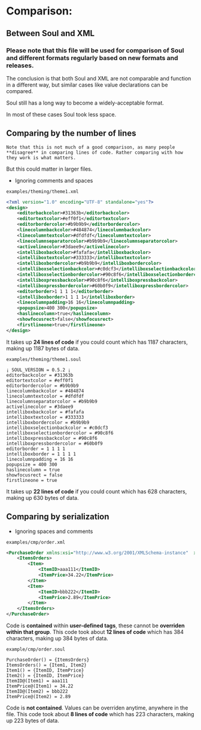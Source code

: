 # Comparison:
## Between Soul and XML

### Please note that this file will be used for comparison of Soul and different formats regularly based on new formats and releases.

The conclusion is that both Soul and XML are not comparable and function in a different way, but similar cases like value declarations can be compared.

Soul still has a long way to become a widely-acceptable format.

In most of these cases Soul took less space.

## Comparing by the number of lines
`Note that this is not much of a good comparison, as many people **disagree** in comparing lines of code. Rather comparing with how they work is what matters.`

But this could matter in larger files.

- Ignoring comments and spaces

`examples/theming/theme1.xml`
```xml
<?xml version="1.0" encoding="UTF-8" standalone="yes"?>
<design>
    <editorbackcolor>#31363b</editorbackcolor>
    <editortextcolor>#eff0f1</editortextcolor>
    <editorbordercolor>#b9b9b9</editorbordercolor>
    <linecolumnbackcolor>#484874</linecolumnbackcolor>
    <linecolumntextcolor>#dfdfdf</linecolumntextcolor>
    <linecolumnseparatorcolor>#b9b9b9</linecolumnseparatorcolor>
    <activelinecolor>#3daee9</activelinecolor>
    <intelliboxbackcolor>#fafafa</intelliboxbackcolor>
    <intelliboxtextcolor>#333333</intelliboxtextcolor>
    <intelliboxbordercolor>#b9b9b9</intelliboxbordercolor>
    <intelliboxselectionbackcolor>#c0dcf3</intelliboxselectionbackcolor>
    <intelliboxselectionbordercolor>#90c8f6</intelliboxselectionbordercolor>
    <intelliboxpressbackcolor>#90c8f6</intelliboxpressbackcolor>
    <intelliboxpressbordercolor>#60b0f9</intelliboxpressbordercolor>
    <editorborder>1 1 1 1</editorborder>
    <intelliboxborder>1 1 1 1</intelliboxborder>
    <linecolumnpadding>16 16</linecolumnpadding>
    <popupsize>400 300</popupsize>
    <haslinecolumn>true</haslinecolumn>
    <showfocusrect>false</showfocusrect>
    <firstlineone>true</firstlineone>
</design>
```
It takes up **24 lines of code** if you could count which has 1187 characters, making up 1187 bytes of data.

`examples/theming/theme1.soul`
```
¡ SOUL_VERSION = 0.5.2 ¡
editorbackcolor = #31363b
editortextcolor = #eff0f1
editorbordercolor = #b9b9b9
linecolumnbackcolor = #484874
linecolumntextcolor = #dfdfdf
linecolumnseparatorcolor = #b9b9b9
activelinecolor = #3daee9
intelliboxbackcolor = #fafafa
intelliboxtextcolor = #333333
intelliboxbordercolor = #b9b9b9
intelliboxselectionbackcolor = #c0dcf3
intelliboxselectionbordercolor = #90c8f6
intelliboxpressbackcolor = #90c8f6
intelliboxpressbordercolor = #60b0f9
editorborder = 1 1 1 1
intelliboxborder = 1 1 1 1
linecolumnpadding = 16 16
popupsize = 400 300
haslinecolumn = true
showfocusrect = false
firstlineone = true
```

It takes up **22 lines of code** if you could count which has 628 characters, making up 630 bytes of data.

## Comparing by serialization
- Ignoring spaces and comments

`examples/cmp/order.xml`
```xml
<PurchaseOrder xmlns:xsi="http://www.w3.org/2001/XMLSchema-instance"  xmlns:xsd="http://www.w3.org/2001/XMLSchema">
    <ItemsOrders>
        <Item>
            <ItemID>aaa111</ItemID>
            <ItemPrice>34.22</ItemPrice>
        </Item>
        <Item>
            <ItemID>bbb222</ItemID>
            <ItemPrice>2.89</ItemPrice>
        </Item>
    </ItemsOrders>
</PurchaseOrder>
```
Code is **contained** within **user-defined tags**, these cannot be **overriden within that group**. This code took about **12 lines of code** which has 384 characters, making up 384 bytes of data.

`example/cmp/order.soul`
```
PurchaseOrder() = {ItemsOrders}
ItemsOrders() = {Item1, Item2}
Item1() = {ItemID, ItemPrice}
Item2() = {ItemID, ItemPrice}
ItemID@(Item1) = aaa111
ItemPrice@(Item1) = 34.22
ItemID@(Item2) = bbb222
ItemPrice@(Item2) = 2.89
```

Code is **not contained**. Values can be overriden anytime, anywhere in the file. This code took about **8 lines of code** which has 223 characters, making up 223 bytes of data.
